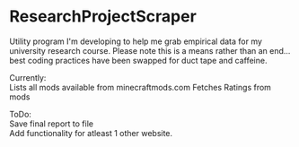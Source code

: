 # ResearchProjectScraper

Utility program I'm developing to help me grab empirical data for my university research course. Please note this is a means rather than an end... best coding practices have been swapped for duct tape and caffeine.

Currently:  
Lists all mods available from minecraftmods.com
Fetches Ratings from mods  

ToDo:  
Save final report to file  
Add functionality for atleast 1 other website.  
